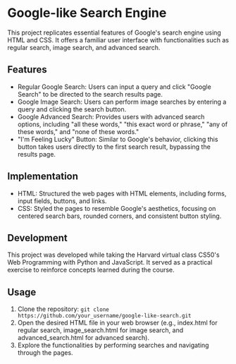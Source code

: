 # Google-like Search Engine

This project replicates essential features of Google's search engine using HTML and CSS. It offers a familiar user interface with functionalities such as regular search, image search, and advanced search.

## Features

- Regular Google Search: Users can input a query and click "Google Search" to be directed to the search results page.
- Google Image Search: Users can perform image searches by entering a query and clicking the search button.
- Google Advanced Search: Provides users with advanced search options, including "all these words," "this exact word or phrase," "any of these words," and "none of these words."
- "I'm Feeling Lucky" Button: Similar to Google's behavior, clicking this button takes users directly to the first search result, bypassing the results page.

## Implementation

- HTML: Structured the web pages with HTML elements, including forms, input fields, buttons, and links.
- CSS: Styled the pages to resemble Google's aesthetics, focusing on centered search bars, rounded corners, and consistent button styling.

## Development

This project was developed while taking the Harvard virtual class CS50's Web Programming with Python and JavaScript. It served as a practical exercise to reinforce concepts learned during the course.

## Usage

1. Clone the repository: `git clone https://github.com/your_username/google-like-search.git`
2. Open the desired HTML file in your web browser (e.g., index.html for regular search, image_search.html for image search, and advanced_search.html for advanced search).
3. Explore the functionalities by performing searches and navigating through the pages.
